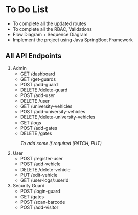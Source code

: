 <h1>To Do List</h1>
<ul>
    <li>To complete all the updated routes 
    <li>To complete all the RBAC, Validations</li>
    <li>Flow Diagram + Sequence Diagram</li>
    <li>Implement the project using Java SpringBoot Framework</li>
</ul>

<h2>All API Endpoints</h2>

<ol type="Number">
    <li>Admin
        <ul>
            <li>GET /dashboard</li>
            <li>GET /get-guards</li>
            <li>POST /add-guard</li>
            <li>DELETE /delete-guard</li>
            <li>POST /add-user</li>
            <li>DELETE /user</li>
            <li>GET /university-vehicles</li>
            <li>POST /add-university-vehicles</li>
            <li>DELETE /delete-university-vehicles</li>
            <li>GET /logs</li>
            <li>POST /add-gates</li>
            <li>DELETE /gates</li>
            <!-- <li>POST /login-admin</li> -->
            <p><i>To add some if required (PATCH, PUT)</i></p>
        </ul>
    </li>
    <li>User
        <ul>
            <li>POST /register-user</li>
            <li>POST /add-vehicle</li>
            <li>DELETE /delete-vehicle</li>
            <li>PUT /edit-vehicle</li>
            <li>GET /user-logs/:userId</li>
        </ul>
    </li>
    <li>Security Guard
        <ul>
            <li>POST /login-guard</li>
            <li>GET /gates</li>
            <li>POST /scan-barcode</li>
            <li>POST /add-visitor</li>
        </ul>
    </li>
</ol>
